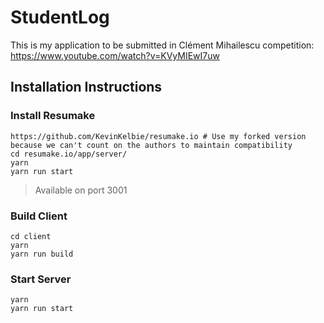 # StudentLog

This is my application to be submitted in Clément Mihailescu competition: https://www.youtube.com/watch?v=KVyMIEwI7uw

## Installation Instructions

### Install Resumake

```
https://github.com/KevinKelbie/resumake.io # Use my forked version because we can't count on the authors to maintain compatibility
cd resumake.io/app/server/
yarn
yarn run start
```

> Available on port 3001

### Build Client

```
cd client
yarn
yarn run build
```

### Start Server

```
yarn
yarn run start
```
